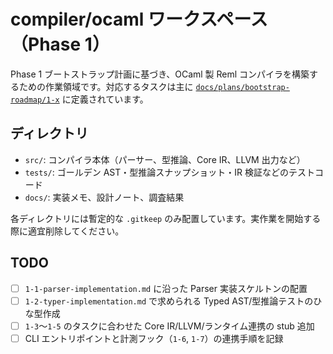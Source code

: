 # compiler/ocaml ワークスペース（Phase 1）

Phase 1 ブートストラップ計画に基づき、OCaml 製 Reml コンパイラを構築するための作業領域です。対応するタスクは主に [`docs/plans/bootstrap-roadmap/1-x`](../../docs/plans/bootstrap-roadmap/) に定義されています。

## ディレクトリ
- `src/`: コンパイラ本体（パーサー、型推論、Core IR、LLVM 出力など）
- `tests/`: ゴールデン AST・型推論スナップショット・IR 検証などのテストコード
- `docs/`: 実装メモ、設計ノート、調査結果

各ディレクトリには暫定的な `.gitkeep` のみ配置しています。実作業を開始する際に適宜削除してください。

## TODO
- [ ] `1-1-parser-implementation.md` に沿った Parser 実装スケルトンの配置
- [ ] `1-2-typer-implementation.md` で求められる Typed AST/型推論テストのひな型作成
- [ ] `1-3`〜`1-5` のタスクに合わせた Core IR/LLVM/ランタイム連携の stub 追加
- [ ] CLI エントリポイントと計測フック（`1-6`, `1-7`）の連携手順を記録
